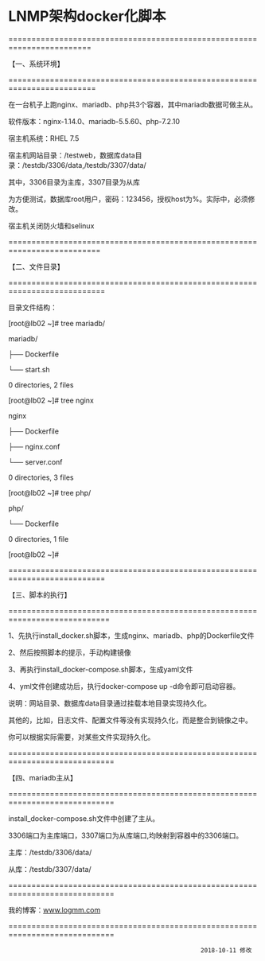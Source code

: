 
# LNMP架构docker化脚本

========================================================================

【一、系统环境】

=========================================================================

在一台机子上跑nginx、mariadb、php共3个容器，其中mariadb数据可做主从。

软件版本：nginx-1.14.0、mariadb-5.5.60、php-7.2.10

宿主机系统：RHEL 7.5

宿主机网站目录：/testweb，数据库data目录：/testdb/3306/data,/testdb/3307/data/

其中，3306目录为主库，3307目录为从库

为方便测试，数据库root用户，密码：123456，授权host为%。实际中，必须修改。

宿主机关闭防火墙和selinux

==========================================================================

【二、文件目录】

===========================================================================

目录文件结构：

[root@lb02 ~]# tree mariadb/

mariadb/

├── Dockerfile

└── start.sh

0 directories, 2 files

[root@lb02 ~]# tree nginx

nginx

├── Dockerfile

├── nginx.conf

└── server.conf

0 directories, 3 files

[root@lb02 ~]# tree php/

php/

└── Dockerfile

0 directories, 1 file

[root@lb02 ~]# 

===========================================================================

【三、脚本的执行】

============================================================================

1、先执行install_docker.sh脚本，生成nginx、mariadb、php的Dockerfile文件

2、然后按照脚本的提示，手动构建镜像

3、再执行install_docker-compose.sh脚本，生成yaml文件

4、yml文件创建成功后，执行docker-compose  up -d命令即可启动容器。

说明：网站目录、数据库data目录通过挂载本地目录实现持久化。

其他的，比如，日志文件、配置文件等没有实现持久化，而是整合到镜像之中。

你可以根据实际需要，对某些文件实现持久化。

=============================================================================

【四、mariadb主从】

=============================================================================

install_docker-compose.sh文件中创建了主从。

3306端口为主库端口，3307端口为从库端口,均映射到容器中的3306端口。

主库：/testdb/3306/data/

从库：/testdb/3307/data/

=============================================================================

我的博客：www.logmm.com

=============================================================================

                                                          2018-10-11 修改
